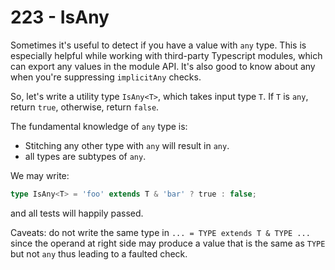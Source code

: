 # 223 - IsAny

Sometimes it's useful to detect if you have a value with `any` type. This is especially helpful while working with third-party Typescript modules, which can export any values in the module API. It's also good to know about any when you're suppressing `implicitAny` checks.

So, let's write a utility type `IsAny<T>`, which takes input type `T`. If `T` is `any`, return `true`, otherwise, return `false`.

The fundamental knowledge of `any` type is:

- Stitching any other type with `any` will result in `any`.
- all types are subtypes of `any`.

We may write:

```typescript
type IsAny<T> = 'foo' extends T & 'bar' ? true : false;
```

and all tests will happily passed.

Caveats: do not write the same type in `... = TYPE extends T & TYPE ...` since the operand at right side may produce a value that is the same as `TYPE` but not `any` thus leading to a faulted check.
